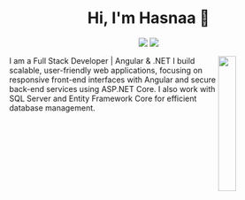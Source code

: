 
<h1 align="center">Hi, I'm Hasnaa 👋</h1>
<p align="center">
    <a href="www.linkedin.com/in/hasnaa-mohammed-88b705225"><img src="https://img.shields.io/badge/linkedin-%230177B5?style=flat&logo=linkedin&logoColor=white"/></a>
    <a href="https://www.instagram.com/7asnaa.m/"><img src="https://img.shields.io/badge/instagram-%23E4415F?style=flat&logo=instagram&logoColor=white"/></a>
  </p>
  
  <img src="https://github.com/mohamedabusrea/mohamedabusrea/blob/master/profile-img.png" align="right" width="25%"/>

I am a Full Stack Developer | Angular & .NET
I build scalable, user-friendly web applications, focusing on responsive front-end interfaces with Angular and secure back-end services using ASP.NET Core. I also work with SQL Server and Entity Framework Core for efficient database management.


